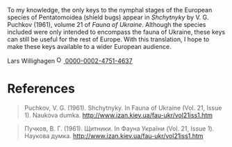 To my knowledge, the only keys to the nymphal stages of the European species of Pentatomoidea (shield bugs) appear in _Shchytnyky_ by V. G. Puchkov (1961), volume 21 of _Fauna of Ukraine_. Although the species included were only intended to encompass the fauna of Ukraine, these keys can still be useful for the rest of Europe. With this translation, I hope to make these keys available to a wider European audience.

Lars Willighagen [<img src="https://info.orcid.org/wp-content/uploads/2020/12/orcid_16x16.gif" alt="ORCID logo" width="16" height="16"/> 0000-0002-4751-4637](https://orcid.org/0000-0002-4751-4637)

# References

> Puchkov, V. G. (1961). Shchytnyky. In Fauna of Ukraine (Vol. 21, Issue 1). Naukova dumka. http://www.izan.kiev.ua/fau-ukr/vol21iss1.htm

> Пучков, В. Г. (1961). Щитники. In Фауна України (Vol. 21, Issue 1). Наукова думка. http://www.izan.kiev.ua/fau-ukr/vol21iss1.htm
